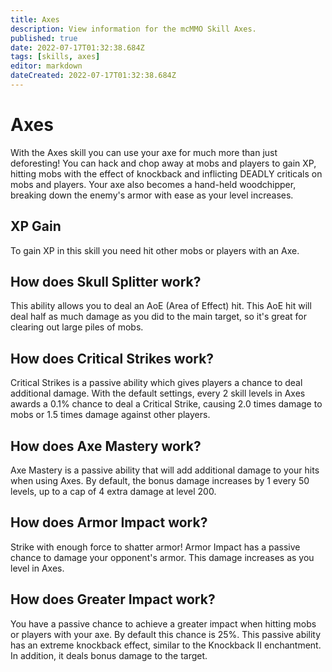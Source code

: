 ```yaml
---
title: Axes
description: View information for the mcMMO Skill Axes.
published: true
date: 2022-07-17T01:32:38.684Z
tags: [skills, axes]
editor: markdown
dateCreated: 2022-07-17T01:32:38.684Z
---
```


# Axes

With the Axes skill you can use your axe for much more than just deforesting! You can hack and chop away at mobs and players to gain XP, hitting mobs with the effect of knockback and inflicting DEADLY criticals on mobs and players. Your axe also becomes a hand-held woodchipper, breaking down the enemy's armor with ease as your level increases.

## XP Gain

To gain XP in this skill you need hit other mobs or players with an Axe.

## How does Skull Splitter work?

This ability allows you to deal an AoE (Area of Effect) hit. This AoE hit will deal half as much damage as you did to the main target, so it's great for clearing out large piles of mobs.

## How does Critical Strikes work?

Critical Strikes is a passive ability which gives players a chance to deal additional damage. With the default settings, every 2 skill levels in Axes awards a 0.1% chance to deal a Critical Strike, causing 2.0 times damage to mobs or 1.5 times damage against other players.

## How does Axe Mastery work?

Axe Mastery is a passive ability that will add additional damage to your hits when using Axes. By default, the bonus damage increases by 1 every 50 levels, up to a cap of 4 extra damage at level 200.

## How does Armor Impact work?

Strike with enough force to shatter armor! Armor Impact has a passive chance to damage your opponent's armor. This damage increases as you level in Axes.

## How does Greater Impact work?

You have a passive chance to achieve a greater impact when hitting mobs or players with your axe. By default this chance is 25%. This passive ability has an extreme knockback effect, similar to the Knockback II enchantment. In addition, it deals bonus damage to the target.
